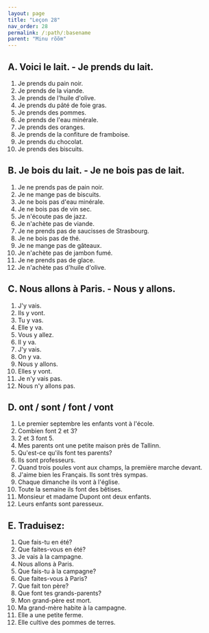 ```yaml
---
layout: page
title: "Leçon 28"
nav_order: 28
permalink: /:path/:basename
parent: "Minu rõõm"
---
```


## A. Voici le lait. - Je prends du lait.  
1. Je prends du pain noir.  
2. Je prends de la viande.  
3. Je prends de l'huile d'olive.  
4. Je prends du pâté de foie gras.  
5. Je prends des pommes.  
6. Je prends de l'eau minérale.  
7. Je prends des oranges.  
8. Je prends de la confiture de framboise.  
9. Je prends du chocolat. 
10. Je prends des biscuits.  

## B. Je bois du lait. - Je ne bois pas de lait.  
1. Je ne prends pas de pain noir.  
2. Je ne mange pas de biscuits.  
3. Je ne bois pas d'eau minérale.  
4. Je ne bois pas de vin sec.  
5. Je n'écoute pas de jazz.  
6. Je n'achète pas de viande.  
7. Je ne prends pas de saucisses de Strasbourg.  
8. Je ne bois pas de thé.  
9. Je ne mange pas de gâteaux.  
10. Je n'achète pas de jambon fumé.  
11. Je ne prends pas de glace.  
12. Je n'achète pas d'huile d'olive.  

## C. Nous allons à Paris. - Nous y allons.  
1. J'y vais.  
2. Ils y vont.  
3. Tu y vas.  
4. Elle y va.  
5. Vous y allez.  
6. Il y va.  
7. J'y vais.  
8. On y va.  
9. Nous y allons.  
10. Elles y vont.  
11. Je n'y vais pas.  
12. Nous n'y allons pas.  

## D. ont / sont / font / vont  
1. Le premier septembre les enfants vont à l'école.  
2. Combien font 2 et 3?  
3. 2 et 3 font 5.  
4. Mes parents ont une petite maison près de Tallinn.  
5. Qu'est-ce qu'ils font tes parents?  
6. Ils sont professeurs.  
7. Quand trois poules vont aux champs, la première marche devant.  
8. J'aime bien les Français. Ils sont très sympas.  
9. Chaque dimanche ils vont à l'église.  
10. Toute la semaine ils font des bêtises.  
11. Monsieur et madame Dupont ont deux enfants.  
12. Leurs enfants sont paresseux.  

## E. Traduisez:  
1. Que fais-tu en été?  
2. Que faites-vous en été?  
3. Je vais à la campagne.  
4. Nous allons à Paris.  
5. Que fais-tu à la campagne?  
6. Que faites-vous à Paris?  
7. Que fait ton père?  
8. Que font tes grands-parents?  
9. Mon grand-père est mort.  
10. Ma grand-mère habite à la campagne.  
11. Elle a une petite ferme.  
12. Elle cultive des pommes de terres.  